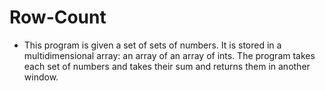 # Row-Count
 *  This program is given a set of sets of numbers. It is stored in a multidimensional array: an array of an array of ints. The program takes each set of numbers and takes their sum and returns them in another window. 
